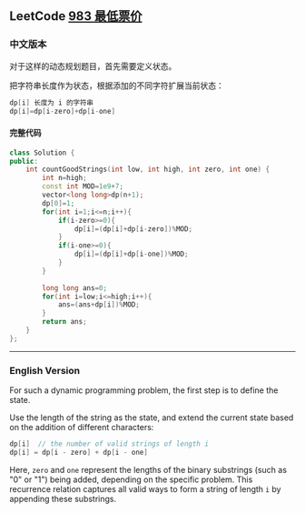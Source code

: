 ## LeetCode [983 最低票价](https://leetcode.cn/problems/minimum-cost-for-tickets/description/)
### 中文版本
对于这样的动态规划题目，首先需要定义状态。

把字符串长度作为状态，根据添加的不同字符扩展当前状态：
```cpp
dp[i] 长度为 i 的字符串
dp[i]=dp[i-zero]+dp[i-one]
```
#### 完整代码
```cpp
class Solution {
public:
    int countGoodStrings(int low, int high, int zero, int one) {
        int n=high;
        const int MOD=1e9+7;
        vector<long long>dp(n+1);
        dp[0]=1;
        for(int i=1;i<=n;i++){
            if(i-zero>=0){
                dp[i]=(dp[i]+dp[i-zero])%MOD;
            }
            if(i-one>=0){
                dp[i]=(dp[i]+dp[i-one])%MOD;
            }
        }
        
        long long ans=0;
        for(int i=low;i<=high;i++){
            ans=(ans+dp[i])%MOD;
        }
        return ans;
    }
};
```
---
### English Version
For such a dynamic programming problem, the first step is to define the state.

Use the length of the string as the state, and extend the current state based on the addition of different characters:
```cpp
dp[i]  // the number of valid strings of length i
dp[i] = dp[i - zero] + dp[i - one]
```
Here, `zero` and `one` represent the lengths of the binary substrings (such as "0" or "1") being added, depending on the specific problem. This recurrence relation captures all valid ways to form a string of length `i` by appending these substrings.